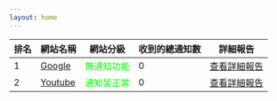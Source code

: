 ```yaml
---
layout: home
---
```


| 排名 | 網站名稱 | 網站分級 | 收到的總通知數 | 詳細報告 |
| ---- | ---- | ---- | ---- | ---- |
| 1 | [Google](https://www.google.com) | <font color="#00FF00">無通知功能</font> | 0 | [查看詳細報告]() |
| 2 | [Youtube](https://www.youtube.com) | <font color="#00FF00">通知皆正常</font> | 0 | [查看詳細報告]() |

